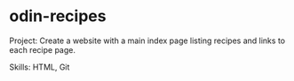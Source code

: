 # odin-recipes

Project: Create a website with a main index page listing recipes and links to each recipe page.

Skills: HTML, Git